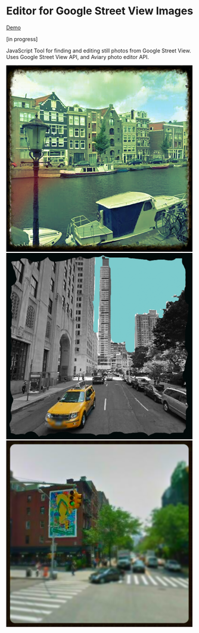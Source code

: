 Editor for Google Street View Images
==========================

<a href='http://bebebebebe.github.io/street-editor/'>Demo</a>

[in progress]

JavaScript Tool for finding and editing still photos from Google Street View. Uses Google Street View API, and Aviary photo editor API.

<img class='eg' src='ams.png'/>
<img class='eg' src='nyc2.png' width='500px'/>
<img class='eg' src='nyc1.png' />